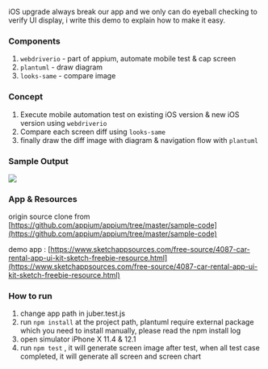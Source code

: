 iOS upgrade always break our app and we only can do eyeball checking to verify UI display, i write this demo to explain how to make it easy.

### Components

1. `webdriverio` - part of appium, automate mobile test & cap screen
2. `plantuml` - draw diagram
3. `looks-same` - compare image

### Concept

1. Execute mobile automation test on existing iOS version & new iOS version using `webdriverio` 
2. Compare each screen diff using `looks-same`
3. finally draw the diff image with diagram & navigation flow with `plantuml` 

### Sample Output

![](diff.png)

### App & Resources

origin source clone from [https://github.com/appium/appium/tree/master/sample-code](https://github.com/appium/appium/tree/master/sample-code)

demo app : [https://www.sketchappsources.com/free-source/4087-car-rental-app-ui-kit-sketch-freebie-resource.html](https://www.sketchappsources.com/free-source/4087-car-rental-app-ui-kit-sketch-freebie-resource.html)

### How to run

1. change app path in juber.test.js
2. run `npm install` at the project path, plantuml require external package which you need to install manually, please read the npm install log
3. open simulator iPhone X 11.4 & 12.1
4. run `npm test` , it will generate screen image after test, when all test case completed, it will generate all screen and screen chart
